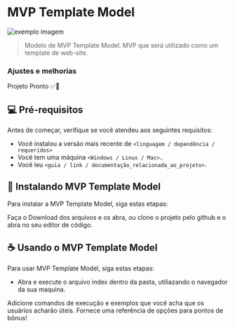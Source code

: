 # MVP Template Model

<img src="./Assets/Imgs/Admin-db.png" alt="exemplo imagem">

> Modelo de MVP Template Model.
> MVP que será utilizado como um template de web-site.
### Ajustes e melhorias

Projeto Pronto ✅🥳


## 💻 Pré-requisitos

Antes de começar, verifique se você atendeu aos seguintes requisitos:

* Você instalou a versão mais recente de `<linguagem / dependência / requeridos>`
* Você tem uma máquina `<Windows / Linux / Mac>`..
* Você leu `<guia / link / documentação_relacionada_ao_projeto>`.

## 🚀 Instalando MVP Template Model

Para instalar a MVP Template Model, siga estas etapas:

Faça o Download dos arquivos e os abra, ou clone o projeto pelo github e o abra no seu editor de código.

## ☕ Usando o MVP Template Model

Para usar MVP Template Model, siga estas etapas:

- Abra e execute o arquivo index dentro da pasta, utiliazando o navegador da sua maquina.

Adicione comandos de execução e exemplos que você acha que os usuários acharão úteis. Fornece uma referência de opções para pontos de bônus!


